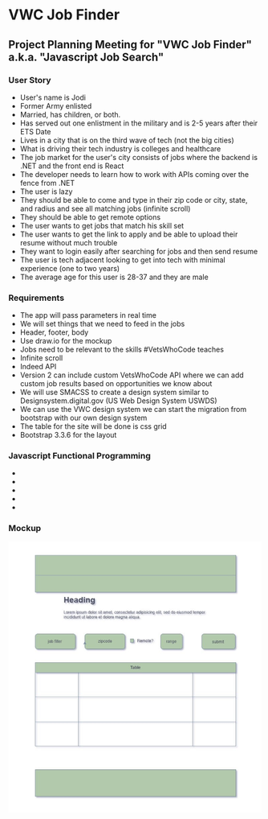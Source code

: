 # VWC Job Finder
## Project Planning Meeting for "VWC Job Finder" a.k.a. "Javascript Job Search"
### User Story
- User's name is Jodi
- Former Army enlisted
- Married, has children, or both.
- Has served out one enlistment in the military and is 2-5 years after their ETS Date
- Lives in a city that is on the third wave of tech (not the big cities)
- What is driving their tech industry is colleges and healthcare
- The job market for the user's city consists of jobs where the backend is .NET and the front end is React
- The developer needs to learn how to work with APIs coming over the fence from .NET
- The user is lazy
- They should be able to come and type in their zip code or city, state, and radius and see all matching jobs (infinite scroll)
- They should be able to get remote options
- The user wants to get jobs that match his skill set
- The user wants to get the link to apply and be able to upload their resume without much trouble
- They want to login easily after searching for jobs and then send resume
- The user is tech adjacent looking to get into tech with minimal experience (one to two years)
- The average age for this user is 28-37 and they are male
### Requirements
- The app will pass parameters in real time
- We will set things that we need to feed in the jobs
- Header, footer, body
- Use draw.io for the mockup
- Jobs need to be relevant to the skills #VetsWhoCode teaches
- Infinite scroll
- Indeed API
- Version 2 can include custom VetsWhoCode API where we can add custom job results based on opportunities we know about
- We will use SMACSS to create a design system similar to Designsystem.digital.gov (US Web Design System USWDS)
- We can use the VWC design system we can start the migration from bootstrap with our own design system
- The table for the site will be done is css grid
- Bootstrap 3.3.6 for the layout
### Javascript Functional Programming
-
-
-
-
-
### Mockup
![job project](images/mockup.jpg)



